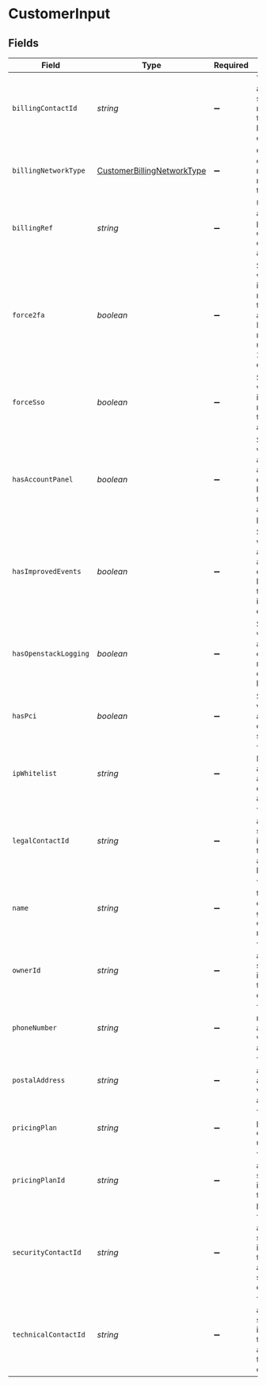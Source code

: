 # CustomerInput


## Fields

| Field                                                                                                                    | Type                                                                                                                     | Required                                                                                                                 | Description                                                                                                              |
| ------------------------------------------------------------------------------------------------------------------------ | ------------------------------------------------------------------------------------------------------------------------ | ------------------------------------------------------------------------------------------------------------------------ | ------------------------------------------------------------------------------------------------------------------------ |
| `billingContactId`                                                                                                       | *string*                                                                                                                 | :heavy_minus_sign:                                                                                                       | The alphanumeric string representing the primary billing contact.                                                        |
| `billingNetworkType`                                                                                                     | [CustomerBillingNetworkType](../../models/shared/customerbillingnetworktype.md)                                          | :heavy_minus_sign:                                                                                                       | Customer's current network revenue type.                                                                                 |
| `billingRef`                                                                                                             | *string*                                                                                                                 | :heavy_minus_sign:                                                                                                       | Used for adding purchased orders to customer's account.                                                                  |
| `force2fa`                                                                                                               | *boolean*                                                                                                                | :heavy_minus_sign:                                                                                                       | Specifies whether 2FA is forced or not forced on the customer account. Logs out non-2FA users once 2FA is force enabled. |
| `forceSso`                                                                                                               | *boolean*                                                                                                                | :heavy_minus_sign:                                                                                                       | Specifies whether SSO is forced or not forced on the customer account.                                                   |
| `hasAccountPanel`                                                                                                        | *boolean*                                                                                                                | :heavy_minus_sign:                                                                                                       | Specifies whether the account has access or does not have access to the account panel.                                   |
| `hasImprovedEvents`                                                                                                      | *boolean*                                                                                                                | :heavy_minus_sign:                                                                                                       | Specifies whether the account has access or does not have access to the improved events.                                 |
| `hasOpenstackLogging`                                                                                                    | *boolean*                                                                                                                | :heavy_minus_sign:                                                                                                       | Specifies whether the account has enabled or not enabled openstack logging.                                              |
| `hasPci`                                                                                                                 | *boolean*                                                                                                                | :heavy_minus_sign:                                                                                                       | Specifies whether the account can edit PCI for a service.                                                                |
| `ipWhitelist`                                                                                                            | *string*                                                                                                                 | :heavy_minus_sign:                                                                                                       | The range of IP addresses authorized to access the customer account.                                                     |
| `legalContactId`                                                                                                         | *string*                                                                                                                 | :heavy_minus_sign:                                                                                                       | The alphanumeric string identifying the account's legal contact.                                                         |
| `name`                                                                                                                   | *string*                                                                                                                 | :heavy_minus_sign:                                                                                                       | The name of the customer, generally the company name.                                                                    |
| `ownerId`                                                                                                                | *string*                                                                                                                 | :heavy_minus_sign:                                                                                                       | The alphanumeric string identifying the account owner.                                                                   |
| `phoneNumber`                                                                                                            | *string*                                                                                                                 | :heavy_minus_sign:                                                                                                       | The phone number associated with the account.                                                                            |
| `postalAddress`                                                                                                          | *string*                                                                                                                 | :heavy_minus_sign:                                                                                                       | The postal address associated with the account.                                                                          |
| `pricingPlan`                                                                                                            | *string*                                                                                                                 | :heavy_minus_sign:                                                                                                       | The pricing plan this customer is under.                                                                                 |
| `pricingPlanId`                                                                                                          | *string*                                                                                                                 | :heavy_minus_sign:                                                                                                       | The alphanumeric string identifying the pricing plan.                                                                    |
| `securityContactId`                                                                                                      | *string*                                                                                                                 | :heavy_minus_sign:                                                                                                       | The alphanumeric string identifying the account's security contact.                                                      |
| `technicalContactId`                                                                                                     | *string*                                                                                                                 | :heavy_minus_sign:                                                                                                       | The alphanumeric string identifying the account's technical contact.                                                     |